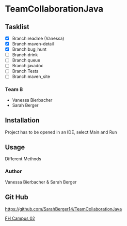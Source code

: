 # TeamCollaborationJava

## Tasklist

- [x] Branch readme (Vanessa)
- [x] Branch maven-detail 
- [x] Branch bug_hunt
- [ ] Branch drink
- [ ] Branch queue
- [ ] Branch javadoc
- [ ] Branch Tests
- [ ] Branch maven_site

### Team B
- Vanessa Bierbacher
- Sarah Berger

## Installation

Project has to be opened in an IDE, select Main and Run


## Usage

Different Methods

### Author
Vanessa Bierbacher & Sarah Berger


## Git Hub
https://github.com/SarahBerger14/TeamCollaborationJava

[FH Campus 02](www.campus02.at)